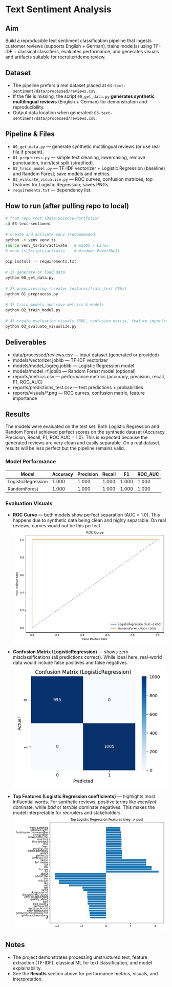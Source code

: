 # Text Sentiment Analysis

## Aim
Build a reproducible text sentiment classification pipeline that ingests customer reviews (supports English + German), trains model(s) using TF-IDF + classical classifiers, evaluates performance, and generates visuals and artifacts suitable for recruiter/demo review.

## Dataset
- The pipeline prefers a real dataset placed at `03-text-sentiment/data/processed/reviews.csv`.
- If the file is missing, the script `00_get_data.py` **generates synthetic multilingual reviews** (English + German) for demonstration and reproducibility.
- Output data location when generated: `03-text-sentiment/data/processed/reviews.csv`.

## Pipeline & Files
- `00_get_data.py` — generate synthetic multilingual reviews (or use real file if present).
- `01_preprocess.py` — simple text cleaning, lowercasing, remove punctuation, train/test split (stratified).
- `02_train_model.py` — TF-IDF vectorizer + Logistic Regression (baseline) and Random Forest; save models and metrics.
- `03_evaluate_visualize.py` — ROC curves, confusion matrices, top features for Logistic Regression; saves PNGs.
- `requirements.txt` — dependency list.

## How to run (after pulling repo to local)
```bash
# from repo root (Data-Science-Portfolio)
cd 03-text-sentiment

# create and activate venv (recommended)
python -m venv venv_ts
source venv_ts/bin/activate   # macOS / Linux
# venv_ts\Scripts\activate    # Windows PowerShell

pip install -r requirements.txt

# 1) generate or load data
python 00_get_data.py

# 2) preprocessing (creates features/train_test CSVs)
python 01_preprocess.py

# 3) train models and save metrics & models
python 02_train_model.py

# 4) create evaluation visuals (ROC, confusion matrix, feature importances)
python 03_evaluate_visualize.py
```
## Deliverables 

- data/processed/reviews.csv — input dataset (generated or provided)
- models/vectorizer.joblib — TF-IDF vectorizer
- models/model_logreg.joblib — Logistic Regression model
- models/model_rf.joblib — Random Forest model (optional)
- reports/metrics.csv — performance metrics (accuracy, precision, recall, F1, ROC_AUC)
- reports/predictions_test.csv — test predictions + probabilities
- reports/visuals/*.png — ROC curves, confusion matrix, feature importance

## Results

The models were evaluated on the test set. Both Logistic Regression and Random Forest achieved perfect scores on the synthetic dataset (Accuracy, Precision, Recall, F1, ROC AUC = 1.0). This is expected because the generated reviews are very clean and easily separable. On a real dataset, results will be less perfect but the pipeline remains valid.

### Model Performance

| Model              | Accuracy | Precision | Recall | F1   | ROC_AUC |
|--------------------|----------|-----------|--------|------|---------|
| LogisticRegression | 1.000    | 1.000     | 1.000  | 1.000| 1.000   |
| RandomForest       | 1.000    | 1.000     | 1.000  | 1.000| 1.000   |

### Evaluation Visuals

- **ROC Curve** — both models show perfect separation (AUC = 1.0). This happens due to synthetic data being clean and highly separable. On real reviews, curves would not be this perfect.  
  ![ROC Curve](reports/visuals/roc_curve.png)

- **Confusion Matrix (LogisticRegression)** — shows zero misclassifications (all predictions correct). While ideal here, real-world data would include false positives and false negatives.  
  ![Confusion Matrix](reports/visuals/confusion_matrix_logreg.png)

- **Top Features (Logistic Regression coefficients)** — highlights most influential words. For synthetic reviews, positive terms like *excellent* dominate, while *bad* or *terrible* dominate negatives. This makes the model interpretable for recruiters and stakeholders.  
  ![Top Features](reports/visuals/top_logreg_features.png)


## Notes

- The project demonstrates processing unstructured text, feature extraction (TF-IDF), classical ML for text classification, and model explainability.  
- See the **Results** section above for performance metrics, visuals, and interpretation.

